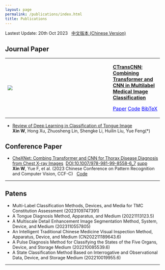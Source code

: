 ```yaml
---
layout: page
permalink: /publications/index.html
title: Publications
---
```


Lastest Update: 20th Oct 2023 &nbsp;  [中文版本 (Chinese Version)](https://xinwu74.github.io/file/publications-zh/)

## Journal Paper

<!-- - [CTransCNN: Combining Transformer and CNN in Multilabel Medical Image Classification](https://xinwu74.github.io//publications/2023-12-03-paper-CTransCNN/)
 -->

<table>
  <tr>
    <td width="1600px" valign="Center"> <!-- 设置左侧单元格的宽度 -->
      <img src="https://xinwu74.github.io/images/model.png" style="max-width: 100%; height: auto;"> <!-- 图片自适应单元格宽度 -->
    </td>
    <td valign="Center">
      <p><a href="https://xinwu74.github.io//publications/2023-12-03-paper-CTransCNN/"><b>CTransCNN: Combining Transformer and CNN in Multilabel Medical Image Classification</b></a></p>
      <p><a href="https://www.sciencedirect.com/science/article/pii/S0950705123007803" style="color: blue;">Paper</a>&nbsp;<a href="https://github.com/wuliwuxin/CTransCNN" style="color: blue;">Code</a>&nbsp;<a href="https://scholar.googleusercontent.com/scholar.bib?q=info:_o9ONaHFjEEJ:scholar.google.com/&output=citation&scisdr=ClHYkEj1EIPJvTogxbA:AFWwaeYAAAAAZZYm3bGMd9pFdweNG31xjHWQnP8&scisig=AFWwaeYAAAAAZZYm3VSfz0F7TZLxQfP4Th_3O9Q&scisf=4&ct=citation&cd=-1&hl=zh-CN" style="color: blue;">BibTeX</a></p>
    </td>
  </tr>
</table>


- [Review of Deep Learning in Classification of Tongue Image](https://xinwu74.github.io/mypaper/review/2022review.pdf)<br>**Xin W**, Hong Xu, Zhuosheng Lin, Shengke Li, Huilin Liu, Yue Feng(*)

## Conference Paper

- [CheXNet: Combing Transformer and CNN for Thorax Disease Diagnosis from Chest X-ray Images](https://xinwu74.github.io/mypaper/Conference/2023PRCV-CheXNet.pdf)&nbsp; [DOI:10.1007/978-981-99-8558-6_7](https://link.springer.com/chapter/10.1007/978-981-99-8558-6_7) [supp](https://xinwu74.github.io/mypaper/Conference/2023PRCV-CheXNet_Supp.pdf)<br>**Xin W**, Yue F, et al. (2023 Chinese Conference on Pattern Recognition and Computer Vision, CCF-C)  &nbsp;&nbsp;[Code](https://github.com/wuliwuxin/CheXNet) <br>

<!-- ## Working Manuscript

- Detecting Multiple-mix-attack in IoT Networks through Reconstruction and Classiﬁcation Machine Learning Techniques<br>Sensors Journal (IF: 3.847). Under major modification.<br>

- Multi-objective Optimization Model Based on Analysis of Human-Land Relationship Coupling: A Case Study of the Masai Mara National Reserve<br>The 5th International Conference on Modeling, Simulation, Optimization and Algorithm. Under working. -->
---

## Patens

- Multi-Label Classification Methods, Devices, and Media for TMC Constitution Assessment (2023109747391)
- A Tongue Diagnosis Method, Apparatus, and Medium (20221113123.5)
- A Multiscale Detail Enhancement Image Segmentation Method, System, Device, and Medium (2023110557805)
- An Intelligent Traditional Chinese Medicine Visual Inspection Method, Apparatus, Device, and Medium (CN202211189643.6)
- A Pulse Diagnosis Method for Classifying the States of the Five Organs, Device, and Storage Medium (202210085539.6)
- A State Classification Method Based on Interrogative and Observational Data, Device, and Storage Medium (202210019955.6)

---

